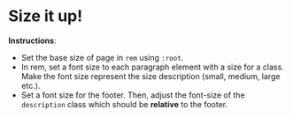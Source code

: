 # Size it up!

**Instructions**: 
* Set the base size of page in `rem` using `:root`. 
* In rem, set a font size to each paragraph element with a size for a class. Make the font size represent the size description (small, medium, large etc.).
* Set a font size for the footer. Then, adjust the font-size of the `description` class which should be **relative** to the footer.